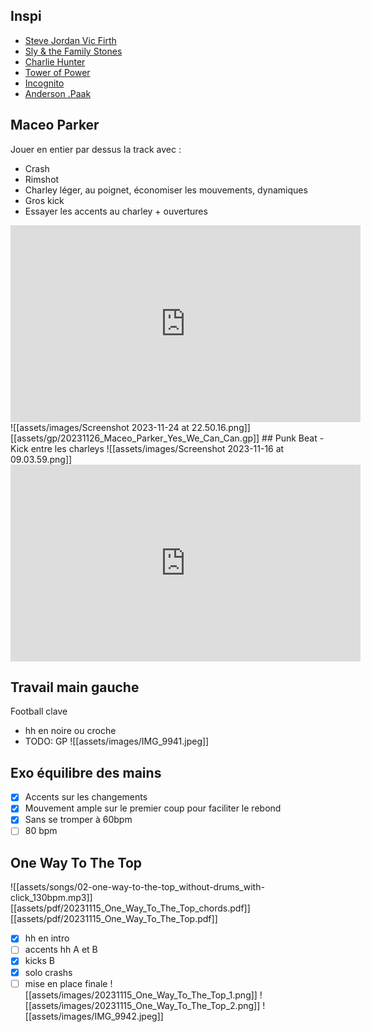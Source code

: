 ## Inspi
- [Steve Jordan Vic Firth](https://www.youtube.com/watch?v=EgfiYz4jo8I&ab_channel=VicFirth)
- [Sly & the Family Stones](https://www.youtube.com/watch?v=gZFabOuF4Ps&ab_channel=SlyATFamilyStoneVEVO)
- [Charlie Hunter](https://www.youtube.com/watch?v=0HJQJzUwRMk&ab_channel=GroundUPMusicNYC)
- [Tower of Power](https://www.youtube.com/watch?v=IDksWTzZQ2c&ab_channel=NPRMusic)
- [Incognito](https://www.youtube.com/watch?v=MWd5379FMGU&ab_channel=IncognitoVEVO)
- [Anderson .Paak](https://www.youtube.com/watch?v=ferZnZ0_rSM&pp=ygUXYW5kZXJzb24gcGFjayB0aW55IGRlc2s%3D "Anderson .Paak & The Free Nationals: NPR Music Tiny Desk Concert")

## Maceo Parker
Jouer en entier par dessus la track avec :
- Crash
- Rimshot
- Charley léger, au poignet, économiser les mouvements, dynamiques
- Gros kick
- Essayer les accents au charley + ouvertures
<iframe width="560" height="315" src="https://www.youtube.com/embed/9fVEgZBON-Y?si=hIrldMZCcFkXwDvm" title="YouTube video player" frameborder="0" allow="accelerometer; autoplay; clipboard-write; encrypted-media; gyroscope; picture-in-picture; web-share" allowfullscreen></iframe>
![[assets/images/Screenshot 2023-11-24 at 22.50.16.png]]
[[assets/gp/20231126_Maceo_Parker_Yes_We_Can_Can.gp]]
## Punk Beat
- Kick entre les charleys 
![[assets/images/Screenshot 2023-11-16 at 09.03.59.png]]
<iframe width="560" height="315" src="https://www.youtube.com/embed/fIAFwy0NoEk?si=TVopDp59T9yoiEO8&amp;start=187" title="YouTube video player" frameborder="0" allow="accelerometer; autoplay; clipboard-write; encrypted-media; gyroscope; picture-in-picture; web-share" allowfullscreen></iframe>

## Travail main gauche
Football clave 
- hh en noire ou croche
- TODO: GP
![[assets/images/IMG_9941.jpeg]]

## Exo équilibre des mains
- [x] Accents sur les changements
- [x] Mouvement ample sur le premier coup pour faciliter le rebond
- [x] Sans se tromper à 60bpm
- [ ] 80 bpm
## One Way To The Top

![[assets/songs/02-one-way-to-the-top_without-drums_with-click_130bpm.mp3]]
[[assets/pdf/20231115_One_Way_To_The_Top_chords.pdf]]
[[assets/pdf/20231115_One_Way_To_The_Top.pdf]]

- [x] hh en intro
- [ ] accents hh A et B
- [x] kicks B
- [x] solo crashs
- [ ] mise en place finale
![[assets/images/20231115_One_Way_To_The_Top_1.png]]
![[assets/images/20231115_One_Way_To_The_Top_2.png]]
![[assets/images/IMG_9942.jpeg]]